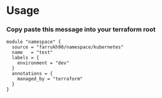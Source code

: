 # Usage

### Copy paste this message into your terraform root 
```
module "namespace" {
  source = "farrukh90/namespace/kubernetes"
  name   = "test"
  labels = {
    environment = "dev"
  }
  annotations = {
    managed_by = "terraform"
  }
}

```
